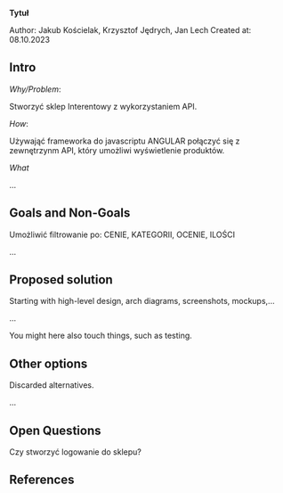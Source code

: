 **Tytuł**

Author: Jakub Kościelak, Krzysztof Jędrych, Jan Lech
Created at: 08.10.2023

## Intro

*Why/Problem*:

Stworzyć sklep Interentowy z wykorzystaniem API.

*How*:

Używająć frameworka do javascriptu ANGULAR połączyć się z zewnętrzynm API, który umożliwi wyświetlenie produktów.

*What*

...

## Goals and Non-Goals
Umożliwić filtrowanie po:
CENIE,
KATEGORII,
OCENIE,
ILOŚCI


...

## Proposed solution

Starting with high-level design, arch diagrams, screenshots, mockups,... 

...

You might here also touch things, such as testing.

## Other options

Discarded alternatives.

...

## Open Questions

Czy stworzyć logowanie do sklepu?

## References
